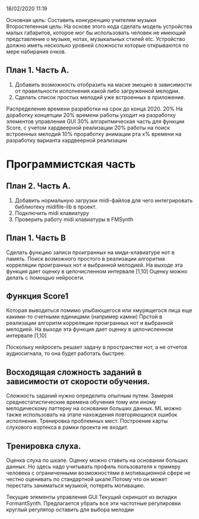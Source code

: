 
18/02/2020 11:19

Основная цель: Составить конкуренцию учителям музыки 
Второстепенная цель: На основе этого кода сделать модель устройства малых габаритов, которое мог бы использовать человек не имеющий представление о музыке, нотах, музыкальных стилей etc. 
Устройство должно иметь несколько уровней сложности которые открываются по мере набирания очков.

## План 1. Часть A.
1. Добавить возможность отобразить на маске эмоцию в зависимости от правильности исполнения какой либо загруженной мелодии.
2. Сделать список простых мелодий уже встроенных в приложение.

Распределение времени разработки на срок до конца 2020.
20% На доработку концепции
20% времени работы уходит на разработку элементов управления GUI
30% алгоритмическая часть для функции Score, с учетом хардвеерной реализации 
20% работы на поиск встроенных мелодий
10% проработку анимации рта
x% времени на разработку варианта хардвеерной реализации

# Программистская часть

## План 2. Часть A.
1. Добавить нормальную загрузки midi-файлов для чего интегрировать библиотеку midifile-lib в проект.
2. Подключить midi клавиатуру
3. Проверить работу midi клавиатуры в FMSynth

## План 1. Часть B
Сделать функцию записи проигранных на миди-клавиатуре нот в память. 
Поиск возможного простого в реализации алгоритма корреляции проигранных нот и выбранной мелодией. На выходе эта функция дает оценку в целочисленном интервале [1,10]
Оценку можно делать с помощью нейросети.

## Функция Score1
Которая выводиться помимо улыбающегося или хмурящегося лица еще какими-то счетными единицами (например камни)
Прстой в реализации алгоритм корреляции проигранных нот и выбранной мелодией. На выходе эта функция дает оценку в целочисленном интервале [1,10]

Поскольку нейросеть решает задачу в пространстве нот, а не отчетов аудиосигнала, то она будет работать быстрее.

## Восходящая сложность заданий в зависимости от скорости обучения.
Сложность заданий нужно определить опытным путем. 
Замеряя среднестатистические времена обучения тому или иному мелодическому паттерну на основании больших данных.
ML можно также использовать на этапе нахождения повторяющихся ошибок исполнения. 
Тренировка проблемных мест. 
Построение карты слухового кортекса в рамки проекта не входит.

## Тренировка слуха.
Оценка слуха по шкале.
Оценку можно ставить на основании больших данных. 
Но здесь надо учитывать профиль пользователя к примеру человека с ограниченными возможностями в мотивационной сфере
не честно оценивать по стандартной шкале.Потому что он может перестать заниматься музыкой, потерять мотивацию.

Текущие элементы управления GUI
Текущий скриншот из вкладки FormantSynth. 
Предлагается убрать все эти частотные регулировки круглый регулятор оставить для выбора мелодии  
